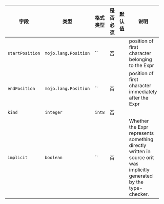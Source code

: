 | 字段 | 类型 | 格式类型 | 是否必须 | 默认值 | 说明 |
|---|---|---|---|---|---|
| `startPosition` | `mojo.lang.Position` | `` | 否 |  | position of first character belonging to the Expr |
| `endPosition` | `mojo.lang.Position` | `` | 否 |  | position of first character immediately after the Expr |
| `kind` | `integer` | `int8` | 否 |  |  |
| `implicit` | `boolean` | `` | 否 |  | Whether the Expr represents something directly written in source orit was implicitly generated by the type-checker. |
